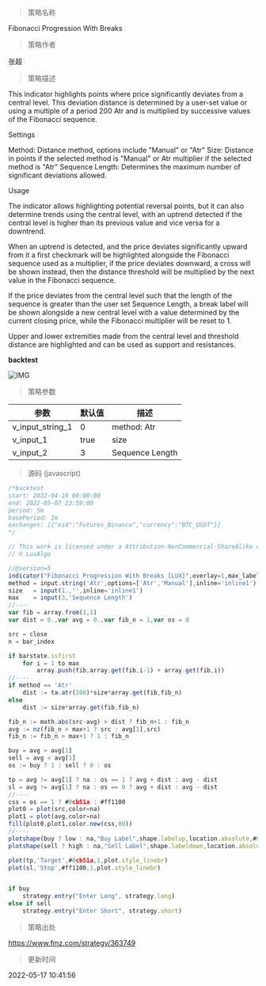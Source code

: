 
> 策略名称

Fibonacci Progression With Breaks

> 策略作者

张超

> 策略描述

This indicator highlights points where price significantly deviates from a central level. This deviation distance is determined by a user-set value or using a multiple of a period 200 Atr and is multiplied by successive values of the Fibonacci sequence.

Settings

Method: Distance method, options include "Manual" or "Atr"
Size: Distance in points if the selected method is "Manual" or Atr multiplier if the selected method is "Atr"
Sequence Length: Determines the maximum number of significant deviations allowed.

Usage

The indicator allows highlighting potential reversal points, but it can also determine trends using the central level, with an uptrend detected if the central level is higher than its previous value and vice versa for a downtrend.


When an uptrend is detected, and the price deviates significantly upward from it a first checkmark will be highlighted alongside the Fibonacci sequence used as a multiplier, if the price deviates downward, a cross will be shown instead, then the distance threshold will be multiplied by the next value in the Fibonacci sequence.

If the price deviates from the central level such that the length of the sequence is greater than the user set Sequence Length, a break label will be shown alongside a new central level with a value determined by the current closing price, while the Fibonacci multiplier will be reset to 1.


Upper and lower extremities made from the central level and threshold distance are highlighted and can be used as support and resistances.

**backtest**

 ![IMG](https://www.fmz.com/upload/asset/c3049b5140ba230397.jpg) 

> 策略参数



|参数|默认值|描述|
|----|----|----|
|v_input_string_1|0|method: Atr|Manual|
|v_input_1|true|size|
|v_input_2|3|Sequence Length|


> 源码 (javascript)

``` javascript
/*backtest
start: 2022-04-10 00:00:00
end: 2022-05-07 23:59:00
period: 5m
basePeriod: 1m
exchanges: [{"eid":"Futures_Binance","currency":"BTC_USDT"}]
*/

// This work is licensed under a Attribution-NonCommercial-ShareAlike 4.0 International (CC BY-NC-SA 4.0) https://creativecommons.org/licenses/by-nc-sa/4.0/
// © LuxAlgo

//@version=5
indicator("Fibonacci Progression With Breaks [LUX]",overlay=1,max_labels_count=500,max_lines_count=500)
method = input.string('Atr',options=['Atr','Manual'],inline='inline1')
size   = input(1.,'',inline='inline1')
max    = input(3,'Sequence Length')
//----
var fib = array.from(1,1)
var dist = 0.,var avg = 0.,var fib_n = 1,var os = 0

src = close
n = bar_index

if barstate.isfirst
    for i = 1 to max
        array.push(fib,array.get(fib,i-1) + array.get(fib,i))
//----
if method == 'Atr'
    dist := ta.atr(200)*size*array.get(fib,fib_n)
else
    dist := size*array.get(fib,fib_n)

fib_n := math.abs(src-avg) > dist ? fib_n+1 : fib_n
avg := nz(fib_n > max+1 ? src : avg[1],src)
fib_n := fib_n > max+1 ? 1 : fib_n

buy = avg > avg[1]
sell = avg < avg[1]
os := buy ? 1 : sell ? 0 : os

tp = avg != avg[1] ? na : os == 1 ? avg + dist : avg - dist
sl = avg != avg[1] ? na : os == 0 ? avg + dist : avg - dist
//----
css = os == 1 ? #0cb51a : #ff1100
plot0 = plot(src,color=na)
plot1 = plot(avg,color=na)
fill(plot0,plot1,color.new(css,80))
//----
plotshape(buy ? low : na,"Buy Label",shape.labelup,location.absolute,#0cb51a,0,text="B",textcolor=color.white,size=size.tiny)
plotshape(sell ? high : na,"Sell Label",shape.labeldown,location.absolute,#ff1100,0,text="S",textcolor=color.white,size=size.tiny)

plot(tp,'Target',#0cb51a,1,plot.style_linebr)
plot(sl,'Stop',#ff1100,1,plot.style_linebr)


if buy
    strategy.entry("Enter Long", strategy.long)
else if sell
    strategy.entry("Enter Short", strategy.short)
```

> 策略出处

https://www.fmz.com/strategy/363749

> 更新时间

2022-05-17 10:41:56
